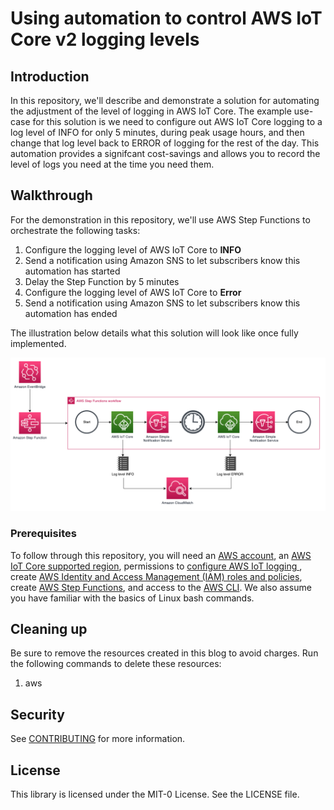 # Using automation to control AWS IoT Core v2 logging levels

## Introduction
In this repository, we'll describe and demonstrate a solution for automating the adjustment of the level of logging in AWS IoT Core. The example use-case for this solution is we need to configure out AWS IoT Core logging to a log level of INFO for only 5 minutes, during peak usage hours, and then change that log level back to ERROR of logging for the rest of the day. This automation provides a signifcant cost-savings and allows you to record the level of logs you need at the time you need them.

## Walkthrough
For the demonstration in this repository, we'll use AWS Step Functions to orchestrate the following tasks:
1. Configure the logging level of AWS IoT Core to <b>INFO</b>
2. Send a notification using Amazon SNS to let subscribers know this automation has started 
3. Delay the Step Function by 5 minutes
4. Configure the logging level of AWS IoT Core to <b>Error</b>
5. Send a notification using Amazon SNS to let subscribers know this automation has ended 

The illustration below details what this solution will look like once fully implemented.

<img src="./assets/Solution%20Overview.png" />

<br /> 

### Prerequisites
To follow through this repository, you will need an <a href="https://console.aws.amazon.com/" >AWS account</a>, an <a href="https://aws.amazon.com/about-aws/global-infrastructure/regional-product-services/" >AWS IoT Core supported region</a>, permissions to <a href="https://docs.aws.amazon.com/iot/latest/developerguide/configure-logging.html" >configure AWS IoT logging </a>, create <a href="https://docs.aws.amazon.com/IAM/latest/UserGuide/id_roles.html" > AWS Identity and Access Management (IAM) roles and policies</a>, create <a href="https://docs.aws.amazon.com/sns/latest/dg/sns-create-topic.html"> AWS Step Functions</a>, and access to the <a href="https://aws.amazon.com/cli/">AWS CLI</a>. We also assume you have familiar with the basics of Linux bash commands.

## Cleaning up
Be sure to remove the resources created in this blog to avoid charges. Run the following commands to delete these resources:

1. aws 

## Security

See [CONTRIBUTING](CONTRIBUTING.md#security-issue-notifications) for more information.

## License

This library is licensed under the MIT-0 License. See the LICENSE file.

